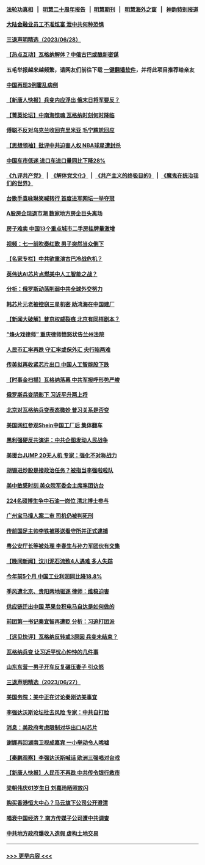 #### [法轮功真相](https://github.com/gfw-breaker/truth/blob/master/README.md?t=0) &nbsp;&nbsp;|&nbsp;&nbsp; [明慧二十周年报告](https://github.com/gfw-breaker/mh-reports/blob/master/README.md?t=0) &nbsp;&nbsp;|&nbsp;&nbsp;[明慧期刊](https://github.com/gfw-breaker/mh-qikan) &nbsp;&nbsp;|&nbsp;&nbsp; [明慧海外之窗](https://github.com/gfw-breaker/mh-news/blob/master/README.md?t=0) &nbsp;&nbsp;|&nbsp;&nbsp; [神韵特别报道](https://github.com/gfw-breaker/mh-news/blob/master/shenyun.md?t=0)
#### [大陆金融业员工不准炫富 泄中共何种恐惧](../pages/nsc413/n14024435.md?t=06291843) 
#### [三退声明精选（2023/06/28）](../pages/nsc413/n14024621.md?t=06291843) 
#### [【热点互动】瓦格纳解体？中俄古巴或酿新密谋](../pages/nsc413/n14024508.md?t=06291843) 
#### 五毛举报越来越频繁，请网友们前往下载 [一键翻墙软件](https://github.com/gfw-breaker/ssr-accounts)，并将此项目推荐给亲友
#### [中国再现3例霍乱病例](../pages/nsc413/n14024603.md?t=06291843) 
#### [【新唐人快报】兵变内应浮出 俄末日将军要反？](../pages/nsc413/n14024483.md?t=06291843) 
#### [【菁英论坛】中南海惊魂 瓦格纳时刻何时降临](../pages/nsc413/n14024388.md?t=06291843) 
#### [傅聪不反对乌克兰收回克里米亚 毛宁尴尬回应](../pages/nsc413/n14024401.md?t=06291843) 
#### [【思想领袖】批评中共迫害人权 NBA球星遭封杀](../pages/nsc413/n13997987.md?t=06291843) 
#### [中国车市低迷 进口车进口量同比下降28%](../pages/nsc413/n14024445.md?t=06291843) 
#### [《九评共产党》](https://github.com/begood0513/9ping.md/blob/master/README.md) &nbsp;|&nbsp; [《解体党文化》](../../../../jtdwh.md/blob/master/README.md)  &nbsp;|&nbsp; [《共产主义的终极目的》](../../../../gczydzjmd.md/blob/master/README.md) &nbsp;|&nbsp; [《魔鬼在统治我们的世界》](../../../../mgztzwmdsj.md/blob/master/README.md) 
#### [台歌手袁咏琳笑喊转行 首度进军网坛一举夺冠](../pages/nsc413/n14024410.md?t=06291843) 
#### [A股房企现退市潮 数家地方房企巨头离场](../pages/nsc413/n14024451.md?t=06291843) 
#### [房子难卖 中国13个重点城市二手房挂牌量激增](../pages/nsc413/n14024430.md?t=06291843) 
#### [视频：七一前吹奏红歌 男子突然当众倒下](../pages/nsc413/n14024423.md?t=06291843) 
#### [【名家专栏】中共欲重演古巴冷战危机？](../pages/nsc413/n14024244.md?t=06291843) 
#### [英伟达AI芯片点燃美中人工智能之战？](../pages/nsc413/n14024381.md?t=06291843) 
#### [分析：俄罗斯动荡削弱中共全球外交努力](../pages/nsc413/n14024391.md?t=06291843) 
#### [韩芯片元老被控窃三星机密 助鸿海在中国建厂](../pages/nsc413/n14023756.md?t=06291843) 
#### [【新闻大破解】普京权威裂痕 北京有同样剧本？](../pages/nsc413/n14024365.md?t=06291843) 
#### [“烽火戏律师” 重庆律师愤怒状告兰州法院](../pages/nsc413/n14024374.md?t=06291843) 
#### [人民币汇率再跌 守汇率或保外汇 央行陷两难](../pages/nsc413/n14024090.md?t=06291843) 
#### [传美拟再收紧芯片出口 中国人工智能股下跌](../pages/nsc413/n14024306.md?t=06291843) 
#### [【时事金扫描】瓦格纳落幕 中共军报呼形势严峻](../pages/nsc413/n14024331.md?t=06291843) 
#### [俄罗斯兵变阴影下 习近平升两上将](../pages/nsc413/n14024252.md?t=06291843) 
#### [北京对瓦格纳兵变表态微妙 普习关系是否变](../pages/nsc413/n14024161.md?t=06291843) 
#### [美国网红参观Shein中国工厂后 集体翻车](../pages/nsc413/n14024265.md?t=06291843) 
#### [黑利强硬反共演讲：中共企图发动人民战争](../pages/nsc413/n14024162.md?t=06291843) 
#### [美援台JUMP 20无人机 专家：强化不对称战力](../pages/nsc413/n14023452.md?t=06291843) 
#### [胡锡进炒股是接政治任务？被指当李强啦啦队](../pages/nsc413/n14024035.md?t=06291843) 
#### [美中敏感时刻 美众院军委会主席率团访台](../pages/nsc413/n14024129.md?t=06291843) 
#### [224名硕博生争中石油一岗位 清北博士参与](../pages/nsc413/n14024124.md?t=06291843) 
#### [广州宝马撞人案二审 司机仍被判死刑](../pages/nsc413/n14024160.md?t=06291843) 
#### [传前国足主帅李铁被移送看守所并正式逮捕](../pages/nsc413/n14024107.md?t=06291843) 
#### [粤公安厅长等被处理 李春生与孙力军团伙有交集](../pages/nsc413/n14024104.md?t=06291843) 
#### [【晚间新闻】汶川泥石流致4人遇难 多人失踪](../pages/nsc413/n14024078.md?t=06291843) 
#### [今年前5个月 中国工业利润同比降18.8%](../pages/nsc413/n14023953.md?t=06291843) 
#### [季风遭北京、贵阳两地驱逐 律师：维稳迫害](../pages/nsc413/n14024015.md?t=06291843) 
#### [供应链迁出中国 苹果台积电马自达是如何做的](../pages/nsc413/n14023243.md?t=06291843) 
#### [前团第一书记秦宜智再遭贬 分析：习追打团派](../pages/nsc413/n14023934.md?t=06291843) 
#### [【远见快评】瓦格纳反转或3原因 兵变未结束？](../pages/nsc413/n14023786.md?t=06291843) 
#### [瓦格纳兵变 让习近平忧心忡忡的几件事](../pages/nsc413/n14023684.md?t=06291843) 
#### [山东东营一男子开车反复碾压妻子 引众怒](../pages/nsc413/n14023904.md?t=06291843) 
#### [三退声明精选（2023/06/27）](../pages/nsc413/n14023921.md?t=06291843) 
#### [美国务院：美中正在讨论秦刚访美事宜](../pages/nsc413/n14023804.md?t=06291843) 
#### [李强达沃斯论坛批去风险 专家：中共自打脸](../pages/nsc413/n14023614.md?t=06291843) 
#### [消息：美政府考虑限制对华出口AI芯片](../pages/nsc413/n14023873.md?t=06291843) 
#### [谢娜再回湖南卫视成嘉宾 一小举动令人唏嘘](../pages/nsc413/n14023788.md?t=06291843) 
#### [【秦鹏观察】李强达沃斯喊话 欧洲三强唱对台戏](../pages/nsc413/n14023848.md?t=06291843) 
#### [【新唐人快报】人民币不再跌 中共传令银行救市](../pages/nsc413/n14023704.md?t=06291843) 
#### [梁朝伟庆61岁生日 刘嘉玲晒照放闪](../pages/nsc413/n14023667.md?t=06291843) 
#### [购买香港恒大中心？马云旗下公司公开澄清](../pages/nsc413/n14023785.md?t=06291843) 
#### [唱衰中国经济？ 南方传媒子公司遭中共调查](../pages/nsc413/n14023759.md?t=06291843) 
#### [中共地方政府爆收入造假 虚构土地交易](../pages/nsc413/n14023716.md?t=06291843) 

----
#### [ >>> 更早内容 <<< ](../indexes/nsc413-earlier.md)
